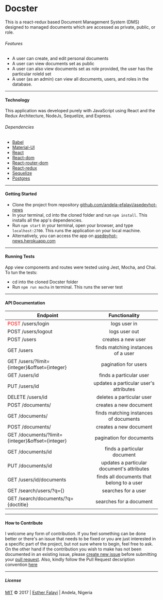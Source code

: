 # Docster
This is a react-redux based Document Management System (DMS) designed to managed documents which 
are accessed as private, public, or role.

###### Features
- A user can create, and edit personal documents
- A user can view documents set as public
- A user can also view documents set as role provided, the user has the 
particular roleId set
- A user (as an admin) can view all documents, users, and roles in the database.

***
#### Technology
This application was developed purely with JavaScript using React and the Redux 
Architecture, NodeJs, Sequelize, and Express.

###### Dependencies
- [Babel](https://babeljs.io/)
- [Material-UI](http://www.material-ui.com/#/)
- [React](https://facebook.github.io/react/)
- [React-dom](https://www.npmjs.com/package/react-dom)
- [React-router-dom](https://www.npmjs.com/package/react-router-dom)
- [React-redux](http://redux.js.org/)
- [Sequelize](http://docs.sequelizejs.com/)
- [Postgres](https://www.postgresql.org/docs/9.6/static/tutorial-createdb.html)

***
#### Getting Started

- Clone the project from repository [github.com/andela-efalayi/asedeyhot-news](https://github.com/andela-efalayi/docster)
- In your terminal, cd into the cloned folder and run `npm install`. This installs all the app's dependencies.
- Run `npm start` in your terminal, open your browser, and type `localhost:2700`. This runs the application on your local machine.
- Alternatively, you can access the app on [asedeyhot-news.herokuapp.com](https://asedeyhot-news.herokuapp.com)

***
#### Running Tests
App view components and routes were tested using Jest, Mocha, and Chai. To tun the tests:
- cd into the cloned Docster folder
- Run `npm run mocha` in terminal. This runs the server test

*** 
#### API Documentation
| Endpoint                                          | Functionality                                   |
| ------------------------------------------------- |:-----------------------------------------------:|
| <span style="color:red">POST</span> /users/login  | logs user in                                    |
| POST /users/logout                                | logs user out                                   |
| POST /users                                       | creates a new user                              |
| GET /users                                        | finds matching instances of a user              |
| GET /users/?limit={integer}&offset={integer}      | pagination for users                            |
| GET /users/id                                     | finds a particular user                         |
| PUT /users/id                                     | updates a particular user's attributes          |
| DELETE /users/id                                  | deletes a particular user                       |
| POST /documents/                                  | creates a new document                          |
| GET /documents/                                   | finds matching instances of documents           |
| POST /documents/                                  | creates a new document                          |
| GET /documents/?limit={integer}&offset={integer}  | pagination for documents                        |
| GET /documents/id                                 | finds a particular document                     |
| PUT /documents/id                                 | updates a particular document's attributes      |
| GET /users/id/documents                           | finds all documents that belong to a user       | 
| GET /search/users/?q={}                           | searches for a user                             |
| GET /search/documents/?q={doctitle}               | searches for a document                         |











***
#### How to Contribute
I welcome any form of contribution. If you feel something can be done better or 
there's an issue that needs to be fixed
or you are just interested in a specific part of the project, but not sure where
 to begin, feel free to ask.
On the other hand if the contribution you wish to make has not been documented 
in an existing issue, please [create new issue](https://github.com/andela-efalayi/docster/issues/new) before submitting your [pull request](https://help.github.com/articles/about-pull-requests/).
Also, kindly follow the Pull Request decsription convention [here](https://github.com/andela-efalayi/docster/wiki/Pull-Request-Naming-and-Description-Convention)

***
##### License
[MIT](LICENSE.txt) © 2017 | [Esther Falayi](github.com/andela-efalayi/) | 
Andela, Nigeria

